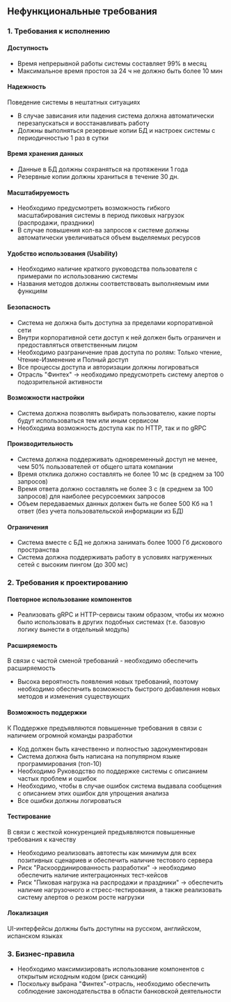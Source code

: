 ## Нефункциональные требования

### 1. Требования к исполнению

#### Доступность 
- Время непрерывной работы системы составляет 99% в месяц
- Максимальное время простоя за 24 ч не должно быть более 10 мин

#### Надежность
Поведение системы в нештатных ситуациях
- В случае зависания или падения система должна автоматически перезапускаться и восстанавливать работу 
- Должны выполняться резервные копии БД и настроек системы с периодичностью 1 раз в сутки

#### Время хранения данных 
- Данные в БД должны сохраняться на протяжении 1 года
- Резервные копии должны храниться в течение 30 дн.

#### Масштабируемость
- Необходимо предусмотреть возможность гибкого масштабирования системы в период пиковых нагрузок (распродажи, праздники)
- В случае повышения кол-ва запросов к системе должны автоматически увеличиваться объем выделяемых ресурсов

#### Удобство использования (Usability) 
- Необходимо наличие краткого руководства пользователя с примерами по использованию системы
- Названия методов должны соответствовать выполняемым ими функциям

#### Безопасность
- Система не должна быть доступна за пределами корпоративной сети
- Внутри корпоративной сети доступ к ней должен быть ограничен и предоставляться ответственным лицом
- Необходимо разграничение прав доступа по ролям: Только чтение, Чтение-Изменение и Полный доступ
- Все процессы доступа и авторизации должны логироваться
- Отрасль "Финтех" -> необходимо предусмотреть систему алертов о подозрительной активности

#### Возможности настройки
- Система должна позволять выбирать пользователю, какие порты будут использоваться тем или иным сервисом
- Необходима возможность доступа как по HTTP, так и по gRPC

#### Производительность
- Система должна поддерживать одновременный доступ не менее, чем 50% пользователей от общего штата компании
- Время отклика должно составлять не более 10 мс (в среднем за 100 запросов)
- Время ответа должно составлять не более 3 с (в среднем за 100 запросов) для наиболее ресурсоемких запросов 
- Объем передаваемых данных должен быть не более 500 Кб на 1 ответ (без учета пользовательской информации из БД)

#### Ограничения
- Система вместе с БД не должна занимать более 1000 Гб дискового пространства
- Система должна поддерживать работу в условиях нагруженных сетей с высоким пингом (до 300 мс)

### 2. Требования к проектированию

#### Повторное использование компонентов
- Реализовать gRPC и HTTP-сервисы таким образом, чтобы их можно было использовать в других подобных системах 
(т.е. базовую логику вынести в отдельный модуль)

#### Расширяемость
В связи с частой сменой требований - необходимо обеспечить расширяемость
- Высока вероятность появления новых требований, поэтому необходимо обеспечить возможность быстрого добавления новых
методов и изменения существующих

#### Возможность поддержки
К Поддержке предъявляются повышенные требования в связи с наличием огромной команды разработки
- Код должен быть качественно и полностью задокументирован
- Система должна быть написана на популярном языке программирования (топ-10)
- Необходимо Руководство по поддержке системы с описанием частых проблем и ошибок
- Необходимо, чтобы в случае ошибок система выдавала сообщения с описанием этих ошибок для упрощения анализа
- Все ошибки должны логироваться

#### Тестирование
В связи с жесткой конкуренцией предъявляются повышенные требования к качеству
- Необходимо реализовать автотесты как минимум для всех позитивных сценариев и обеспечить наличие тестового сервера
- Риск "Раскоординированность разработки" -> необходимо обеспечить наличие интеграционных тест-кейсов
- Риск "Пиковая нагрузка на распродажи и праздники" -> обеспечить наличие нагрузочного и стресс-тестирования, а также
реализовать систему алертов о резком росте нагрузки

#### Локализация
UI-интерфейсы должны быть доступны на русском, английском, испанском языках

### 3. Бизнес-правила
- Необходимо максимизировать использование компонентов с открытым исходным кодом (риск санкций)
- Поскольку выбрана "Финтех"-отрасль, необходимо обеспечить соблюдение законодательства в области банковской деятельности
